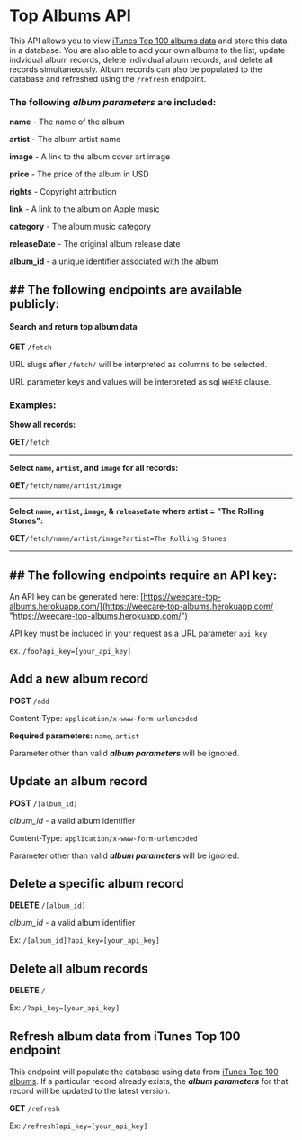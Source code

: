 # Top Albums API

This API allows you to view [iTunes Top 100 albums data](https://itunes.apple.com/us/rss/topalbums/limit=100/json "iTunes Top 100 albums data") and store this data in a database. You are also able to add your own albums to the list, update indvidual album records, delete individual album records, and delete all records simultaneously. Album records can also be populated to the database and refreshed using the `/refresh` endpoint. 

### The following ***album parameters*** are included:

**name** - The name of the album

**artist** - The album artist name

**image** - A link to the album cover art image

**price** - The price of the album in USD

**rights** - Copyright attribution 

**link** - A link to the album on Apple music

**category** - The album music category

**releaseDate** - The original album release date

**album_id** - a unique identifier associated with the album

## ## The following endpoints are available publicly:

#### Search and return top album data
**GET** `/fetch`

URL slugs after `/fetch/` will be interpreted as columns to be selected. 

URL parameter keys and values will be interpreted as sql `WHERE` clause.

### **Examples:**

**Show all records:**

**GET**`/fetch`

------------

**Select `name`, `artist`, and `image` for all records:**

**GET**`/fetch/name/artist/image`

------------


**Select `name`, `artist`, `image`, & `releaseDate` where artist = "The Rolling Stones":**

 **GET**`/fetch/name/artist/image?artist=The Rolling Stones`


------------


## ## The following endpoints require an API key:

An API key can be generated here: [https://weecare-top-albums.herokuapp.com/](https://weecare-top-albums.herokuapp.com/ "https://weecare-top-albums.herokuapp.com/")

API key must be included in your request as a URL parameter `api_key`

ex. `/foo?api_key=[your_api_key]`

## Add a new album record
**POST** `/add`

Content-Type: `application/x-www-form-urlencoded`

**Required parameters:** `name`, `artist`

Parameter other than valid  ***album parameters*** will be ignored.


## Update an album record
**POST** `/[album_id]`

*album_id* - a valid album identifier

Content-Type: `application/x-www-form-urlencoded`

Parameter other than valid  ***album parameters*** will be ignored.


## Delete a specific album record
**DELETE** `/[album_id]`

*album_id* - a valid album identifier

Ex: `/[album_id]?api_key=[your_api_key]`


## Delete all album records
**DELETE** `/`

Ex: `/?api_key=[your_api_key]`


## Refresh album data from iTunes Top 100 endpoint

This endpoint will populate the database using data from [iTunes Top 100 albums](https://itunes.apple.com/us/rss/topalbums/limit=100/json "iTunes Top 100 albums"). If a particular record already exists, the  ***album parameters*** for that record will be updated to the latest version.

**GET** `/refresh`

Ex: `/refresh?api_key=[your_api_key]`